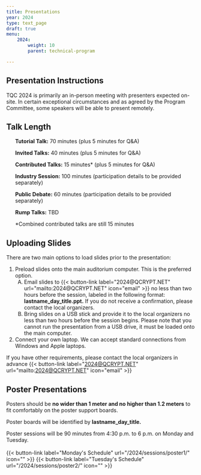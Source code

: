 ```yaml
---
title: Presentations
year: 2024
type: text_page
draft: true
menu:
    2024:
        weight: 10
        parent: technical-program

---
```

 
## Presentation Instructions
 TQC 2024 is primarily an in-person meeting with presenters expected on-site. In certain exceptional circumstances and as agreed by the Program Committee, some speakers will be able to present remotely.

<h2>Talk Length</h2>

<strong><ul>Tutorial Talk:</strong> 70 minutes (plus 5 minutes for Q&A)</ul>
<strong><ul>Invited Talks:</strong> 40 minutes (plus 5 minutes for Q&A)</ul>
<strong><ul>Contributed Talks:</strong> 15 minutes* (plus 5 minutes for Q&A)</ul>
<strong><ul>Industry Session:</strong> 100 minutes (participation details to be provided separately)</ul>
<strong><ul>Public Debate:</strong> 60 minutes (participation details to be provided separately)</ul>
<strong><ul>Rump Talks:</strong> TBD</ul>
<ul>*Combined contributed talks are still 15 minutes</ul>
 
<h2> Uploading Slides</h2>
There are two main options to load slides prior to the presentation:
<ol>	
<li>Preload slides onto the main auditorium computer. This is the preferred option.
<ol type="A"><li>Email slides to {{< button-link label="2024@QCRYPT.NET" url="mailto:2024@QCRYPT.NET" icon="email" >}} no less than two hours before the session, labeled in the following format: <strong>lastname_day_title.ppt.</strong> If you do not receive a confirmation, please contact the local organizers.</li>
<li>Bring slides on a USB stick and provide it to the local organizers no less than two hours before the session begins. Please note that you cannot run the presentation from a USB drive, it must be loaded onto the main computer.</ol>
<li>Connect your own laptop. We can accept standard connections from Windows and Apple laptops.</li>
</ol>
 
If you have other requirements, please contact the local organizers in advance {{< button-link label="2024@QCRYPT.NET" url="mailto:2024@QCRYPT.NET" icon="email" >}}

## Poster Presentations
 
Posters should be <strong>no wider than 1 meter and no higher than 1.2 meters</strong> to fit comfortably on the poster support boards.
 
Poster boards will be identified by <strong>lastname_day_title. </strong>

Poster sessions will be 90 minutes from 4:30 p.m. to 6 p.m. on Monday and Tuesday.
<br><br>
{{< button-link label="Monday's Schedule" url="/2024/sessions/poster1/" icon="" >}}
{{< button-link label="Tuesday's Schedule" url="/2024/sessions/poster2/" icon="" >}}
<br>

